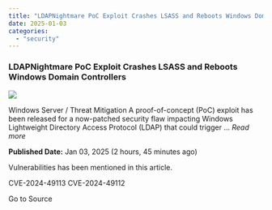 ```yaml
---
title: "LDAPNightmare PoC Exploit Crashes LSASS and Reboots Windows Domain Controllers"
date: 2025-01-03
categories: 
  - "security"
---
```


### LDAPNightmare PoC Exploit Crashes LSASS and Reboots Windows Domain Controllers

![](https://upload.cvefeed.io/news/22136/thumbnail.jpg)

Windows Server / Threat Mitigation A proof-of-concept (PoC) exploit has been released for a now-patched security flaw impacting Windows Lightweight Directory Access Protocol (LDAP) that could trigger ... _Read more_

**Published Date:** Jan 03, 2025 (2 hours, 45 minutes ago)

Vulnerabilities has been mentioned in this article.

CVE-2024-49113 CVE-2024-49112

Go to Source
